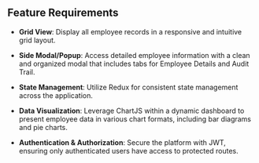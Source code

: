 ## Feature Requirements

- **Grid View**: 
  Display all employee records in a responsive and intuitive grid layout.

- **Side Modal/Popup**: 
  Access detailed employee information with a clean and organized modal that includes tabs for Employee Details and Audit Trail.

- **State Management**: 
  Utilize Redux for consistent state management across the application.

- **Data Visualization**: 
  Leverage ChartJS within a dynamic dashboard to present employee data in various chart formats, including bar diagrams and pie charts.

- **Authentication & Authorization**: 
  Secure the platform with JWT, ensuring only authenticated users have access to protected routes.
